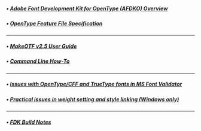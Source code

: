 ##### • [Adobe Font Development Kit for OpenType (AFDKO) Overview](./AFDKO-Overview.md)
##### • [OpenType Feature File Specification](./OpenTypeFeatureFileSpecification.md)
---
##### • [MakeOTF v2.5 User Guide](./MakeOTFUserGuide.pdf)
##### • [Command Line How-To](./CommandLineHowTo.pdf)
---
##### • [Issues with OpenType/CFF and TrueType fonts in MS Font Validator](./MSFontValidatorIssues.htm)
##### • [Practical issues in weight setting and style linking (Windows only)](./WinWeights.html)
---
##### • [FDK Build Notes](./FDK_Build_Notes.txt)
